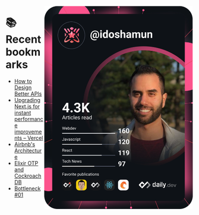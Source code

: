 <a href="https://app.daily.dev/idoshamun"><img src="https://raw.githubusercontent.com/idoshamun/idoshamun/devcard/devcard.svg" align='right' width="400" alt="Ido Shamun's Dev Card"/></a>

# 📚 Recent bookmarks
<!-- BOOKMARKS:START -->
- [How to Design Better APIs](https://app.daily.dev/posts/6xsJVXcgT?utm_source=rss&utm_medium=bookmarks&utm_campaign=28849d86070e4c099c877ab6837c61f0)
- [Upgrading Next.js for instant performance improvements – Vercel](https://app.daily.dev/posts/TyOzDiSdr?utm_source=rss&utm_medium=bookmarks&utm_campaign=28849d86070e4c099c877ab6837c61f0)
- [Airbnb&#39;s Architecture](https://app.daily.dev/posts/ae_j9dt9O?utm_source=rss&utm_medium=bookmarks&utm_campaign=28849d86070e4c099c877ab6837c61f0)
- [Elixir OTP and CockroachDB](https://app.daily.dev/posts/C6LBW6yDF?utm_source=rss&utm_medium=bookmarks&utm_campaign=28849d86070e4c099c877ab6837c61f0)
- [Bottleneck #01](https://app.daily.dev/posts/hZ8AjBZps?utm_source=rss&utm_medium=bookmarks&utm_campaign=28849d86070e4c099c877ab6837c61f0)
<!-- BOOKMARKS:END -->
